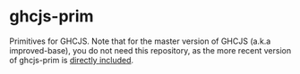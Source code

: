 # ghcjs-prim

Primitives for GHCJS. Note that for the master version of GHCJS (a.k.a
improved-base), you do not need this repository, as the more recent version of
ghcjs-prim is
[directly included](https://github.com/ghcjs/ghcjs/tree/master/lib/ghcjs-prim).
